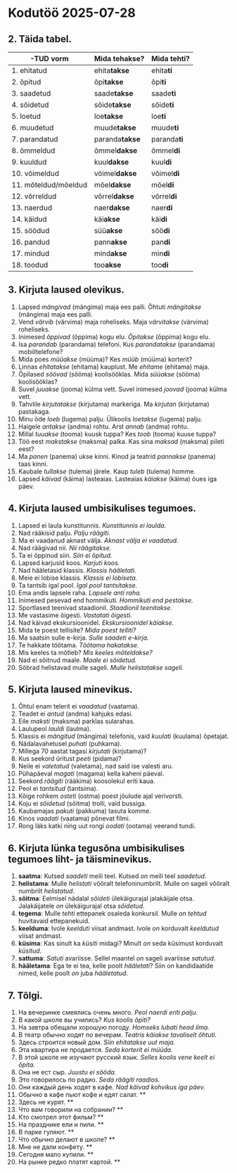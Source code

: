 # Kodutöö 2025-07-28

## 2. Täida tabel.

| -TUD vorm            | Mida tehakse?    | Mida tehti?   |
|----------------------|------------------|---------------| 
| 1. ehitatud          | ehita**takse**   | ehita**ti**   |
| 2. õpitud            | õpi**takse**     | õpi**ti**     |
| 3. saadetud          | saade**takse**   | saade**ti**   |
| 4. sõidetud          | sõide**takse**   | sõide**ti**   |
| 5. loetud            | loe**takse**     | loe**ti**     |
| 6. muudetud          | muude**takse**   | muude**ti**   |
| 7. parandatud        | paranda**takse** | paranda**ti** |
| 8. õmmeldud          | õmmel**dakse**   | õmmel**di**   | 
| 9. kuuldud           | kuul**dakse**    | kuul**di**    |
| 10. võimeldud        | võimel**dakse**  | võimel**di**  |
| 11. mõteldud/mõeldud | mõel**dakse**    | mõel**di**    |
| 12. võrreldud        | võrrel**dakse**  | võrrel**di**  |
| 13. naerdud          | naer**dakse**    | naer**di**    |
| 14. käidud           | käi**akse**      | käi**di**     |
| 15. söödud           | süü**akse**      | söö**di**     |
| 16. pandud           | pann**akse**     | pan**di**     |
| 17. mindud           | mind**akse**     | min**di**     |
| 18. toodud           | too**akse**      | too**di**     |


## 3. Kirjuta laused olevikus.

1. Lapsed *mängivad* (mängima) maja ees palli. Õhtuti *mängitakse* (mängima) maja ees palli.
2. Vend *värvib* (värvima) maja roheliseks. Maja *värvitakse* (värvima) roheliseks.
3. Inimesed *õppivad* (õppima) kogu elu. *Õpitakse* (õppima) kogu elu.
4. Isa *parandab* (parandama) telefoni. Kus *parandatakse* (parandama) mobiiltelefone?
5. Mida poes *müüakse* (müüma)? Kes *müüb* (müüma) korterit?
6. Linnas *ehitatakse* (ehitama) kauplust. Me *ehitame* (ehitama) maja.
7. Õpilased *söövad* (sööma) koolisööklas. Mida *süüakse* (sööma) koolisööklas?
8. Suvel *juuakse* (jooma) külma vett. Suvel inimesed *joovad* (jooma) külma vett.
9. Tahvlile *kirjutatakse* (kirjutama) markeriga. Ma *kirjutan* (kirjutama) pastakaga.
10. Minu õde *loeb* (lugema) palju. Ülikoolis *loetakse* (lugema) palju.
11. Haigele *antakse* (andma) rohtu. Arst *annab* (andma) rohtu.
12. Millal *tuuakse* (tooma) kuusk tuppa? Kes *toob* (tooma) kuuse tuppa?
13. Töö eest *makstakse* (maksma) palka. Kas sina *maksad* (maksma) pileti eest?
14. Ma *panen* (panema) ukse kinni. Kinod ja teatrid *pannakse* (panema) taas kinni.
15. Kaubale *tullakse* (tulema) järele. Kaup *tuleb* (tulema) homme.
16. Lapsed *käivad* (käima) lasteaias. Lasteaias *käiakse* (käima) õues iga päev.


## 4. Kirjuta laused umbisikulises tegumoes.

1. Lapsed ei laula kunstitunnis. *Kunstitunnis ei laulda.*
2. Nad rääkisid palju. *Palju räägiti.*
3. Ma ei vaadanud aknast välja. *Aknast välja ei vaadatud.*
4. Nad räägivad nii. *Nii räägitakse.*
5. Ta ei õppinud siin. *Siin ei õpitud.*
6. Lapsed karjusid koos. *Karjuti koos.*
7. Nad hääletasid klassis. *Klassis hääletati.*
8. Meie ei lobise klassis. *Klassis ei lobiseta.* 
9. Ta tantsib igal pool. *Igal pool tantsitakse.*
10. Ema andis lapsele raha. *Lapsele anti raha.*
11. Inimesed pesevad end hommikuti. *Hommikuti end pestakse.*
12. Sportlased teenivad staadionil. *Staadionil teenitakse.*
13. Me vastasime õigesti. *Vastatati õigesti.*
14. Nad käivad ekskursioonidel. *Ekskursioonidel käiakse.*
15. Mida te poest tellisite? *Mida poest telliti?*
16. Ma saatsin sulle e-kirja. *Sulle saadeti e-kirja.*
17. Te hakkate töötama. *Töötama hakatakse.*
18. Mis keeles ta mõtleb? *Mis keeles mõteldakse?*
19. Nad ei sõitnud maale. *Maale ei sõidetud.*
20. Sõbrad helistavad mulle sageli. *Mulle helistatakse sageli.*


## 5. Kirjuta laused minevikus.

1. Õhtul enam telerit ei *vaadatud* (vaatama).
2. Teadet ei *antud* (andma) kahjuks edasi.
3. Eile *maksti* (maksma) parklas sularahas.
4. Laulupeol *lauldi* (laulma).
5. Klassis ei *mängitud* (mängima) telefonis, vaid *kuulati* (kuulama) õpetajat.
6. Nädalavahetusel *puhati* (puhkama).
7. Millega 70 aastat tagasi *kirjutati* (kirjutama)?
8. Kus seekord üritust *peeti* (pidama)?
9. Neile ei *valetatud* (valetama), nad said ise valesti aru.
10. Pühapäeval *magati* (magama) kella kaheni päeval.
11. Seekord *räägiti* (rääkima) koosolekul eriti kaua.
12. Peol ei *tantsitud* (tantsima).
13. Kõige rohkem *osteti* (ostma) poest jõulude ajal verivorsti.
14. Koju ei *sõidetud* (sõitma) trolli, vaid bussiga.
15. Kaubamajas *pakuti* (pakkuma) tasuta komme.
16. Kinos *vaadati* (vaatama) põnevat filmi.
17. Rong läks katki ning uut rongi *oodati* (ootama) veerand tundi.


## 6. Kirjuta lünka tegusõna umbisikulises tegumoes liht- ja täisminevikus.

1. **saatma**: Kutsed *saadeti* meili teel. Kutsed *on* meili teel *saadetud*.
2. **helistama**: Mulle *helistati* võõralt telefoninumbrilt. Mulle *on* sageli võõralt numbrilt *helistatud*.
3. **sõitma**: Eelmisel nädalal *sõideti* ülekäigurajal jalakäijale otsa. Jalakäijatele *on* ülekäigurajal otsa *sõidetud*.
4. **tegema**: Mulle *tehti* ettepanek osaleda konkursil. Mulle *on tehtud* huvitavaid ettepanekuid.
5. **keelduma**: Ivole *keelduti* viisat andmast. Ivole *on* korduvalt *keeldutud* viisat andmast.
6. **küsima**: Kas sinult ka *küsiti* midagi? Minult *on* seda küsimust korduvalt *küsitud*.
7. **sattuma**: *Satuti* avariisse. Sellel maantel *on* sageli avariisse *satutud*.
8. **hääletama**: Ega te ei tea, kelle poolt *hääletati*? Siin on kandidaatide nimed, kelle poolt *on* juba *hääletatud*.


## 7. Tõlgi.

1. На вечеринке смеялись очень много. *Peol naerdi eriti palju.*
2. В какой школе вы учились? *Kus koolis õpiti?*
3. На завтра обещали хорошую погоду. *Homseks lubati head ilma.*
4. В театр обычно ходят по вечерам. *Teatris käiakse tavaliselt õhtuti.*
5. Здесь строится новый дом. *Siin ehitatakse uut maja.*
6. Эта квартира не продается. *Seda korterit ei müüda.*
7. В этой школе не изучают русский язык. *Selles koolis vene keelt ei õpita.*
8. Она не ест сыр. *Juustu ei sööda.*
9. Это говорилось по радио. *Seda räägiti raadios.*
10. Они каждый день ходят в кафе. *Nad käivad kohvikus iga päev.*
11. Обычно в кафе пьют кофе и едят салат. **
12. Здесь не курят. **
13. Что вам говорили на собрании? **
14. Кто смотрел этот фильм? **
15. На празднике ели и пили. **
16. В парке гуляют. **
17. Что обычно делают в школе? **
18. Мне не дали конфету. **
19. Сегодня мало купили. **
20. На рынке редко платят картой. **
